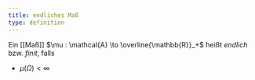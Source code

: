```yaml
---
title: endliches Maß
type: definition
---
```


Ein [[Maß]] $\mu : \mathcal{A} \to \overline{\mathbb{R}}_+$ heißt *endlich* bzw. *finit*, falls
- $\mu(\Omega) < \infty$